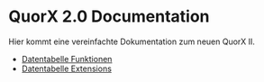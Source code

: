 # QuorX 2.0 Documentation

Hier kommt eine vereinfachte Dokumentation zum neuen QuorX II. 

- [Datentabelle Funktionen](https://github.com/McCouman/quorx2.0_documentation/blob/master/Datentabelle%20Funktionen.md)
- [Datentabelle Extensions](https://github.com/McCouman/quorx2.0_documentation/blob/master/Datentabelle%20Extensions.md)
